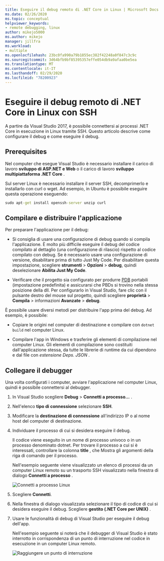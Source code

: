 ```yaml
---
title: Eseguire il debug remoto di .NET Core in Linux | Microsoft Docs
ms.date: 02/26/2020
ms.topic: conceptual
helpviewer_keywords:
- remote debugging, linux
author: mikejo5000
ms.author: mikejo
manager: jillfra
ms.workload:
- multiple
ms.openlocfilehash: 23bc0fa990a79b1855ec382f42248a0f847c3c9c
ms.sourcegitcommit: 3d64bfb9bf85395357effe054db9a9afaa0be5ea
ms.translationtype: MT
ms.contentlocale: it-IT
ms.lasthandoff: 02/29/2020
ms.locfileid: "78200923"
---
```

# <a name="remote-debug-net-core-on-linux-using-ssh"></a>Eseguire il debug remoto di .NET Core in Linux con SSH

A partire da Visual Studio 2017, è possibile connettersi ai processi .NET Core in esecuzione in Linux tramite SSH. Questo articolo descrive come configurare il debug e come eseguire il debug.

## <a name="prerequisites"></a>Prerequisites

Nel computer che esegue Visual Studio è necessario installare il carico di lavoro **sviluppo di ASP.NET e Web** o il carico di lavoro **sviluppo multipiattaforma .NET Core** .

Sul server Linux è necessario installare il server SSH, decomprimerlo e installarlo con curl o wget. Ad esempio, in Ubuntu è possibile eseguire questa operazione eseguendo:

``` cmd
sudo apt-get install openssh-server unzip curl
```

## <a name="build-and-deploy-the-application"></a>Compilare e distribuire l'applicazione

Per preparare l'applicazione per il debug:

- Si consiglia di usare una configurazione di debug quando si compila l'applicazione. È molto più difficile eseguire il debug del codice compilato al dettaglio (una configurazione di rilascio) rispetto al codice compilato con debug. Se è necessario usare una configurazione di versione, disabilitare prima di tutto Just My Code. Per disabilitare questa impostazione, scegliere **strumenti** > **Opzioni** > **debug**, quindi deselezionare **Abilita Just My Code**.

- Verificare che il progetto sia configurato per produrre [PDB](https://github.com/OmniSharp/omnisharp-vscode/wiki/Portable-PDBs) portabili (impostazione predefinita) e assicurarsi che PBDs si trovino nella stessa posizione della dll. Per configurarlo in Visual Studio, fare clic con il pulsante destro del mouse sul progetto, quindi scegliere **proprietà** > **Compila** > informazioni **Avanzate** > **debug**.

È possibile usare diversi metodi per distribuire l'app prima del debug. Ad esempio, è possibile:

- Copiare le origini nel computer di destinazione e compilare con ```dotnet build``` nel computer Linux.

- Compilare l'app in Windows e trasferire gli elementi di compilazione nel computer Linux. Gli elementi di compilazione sono costituiti dall'applicazione stessa, da tutte le librerie di runtime da cui dipendono e dal file con *estensione Deps. JSON* .

## <a name="attach-the-debugger"></a>Collegare il debugger

Una volta configurati i computer, avviare l'applicazione nel computer Linux, quindi è possibile connettersi al debugger.

1. In Visual Studio scegliere **Debug** > **Connetti a processo...** .

1. Nell'elenco **tipo di connessione** selezionare **SSH**.

1. Modificare la **destinazione di connessione** all'indirizzo IP o al nome host del computer di destinazione.

1. Individuare il processo di cui si desidera eseguire il debug.

   Il codice viene eseguito in un nome di processo univoco o in un processo denominato dotnet. Per trovare il processo a cui si è interessati, controllare la colonna **title** , che Mostra gli argomenti della riga di comando per il processo.

   Nell'esempio seguente viene visualizzato un elenco di processi da un computer Linux remoto su un trasporto SSH visualizzato nella finestra di dialogo **Connetti a processo** .

   ![Connetti a processo Linux](media/remote-debug-linux-over-ssh-attach.png)

1. Scegliere **Connetti**.

1. Nella finestra di dialogo visualizzata selezionare il tipo di codice di cui si desidera eseguire il debug. Scegliere **gestito (.NET Core per UNIX)** .

1. Usare le funzionalità di debug di Visual Studio per eseguire il debug dell'app.

   Nell'esempio seguente si noterà che il debugger di Visual Studio è stato interrotto in corrispondenza di un punto di interruzione nel codice in esecuzione in un computer Linux remoto.

   ![Raggiungere un punto di interruzione](media/remote-debug-linux-over-ssh-hit-breakpoint.png)